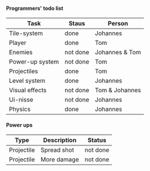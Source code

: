 #### Programmers' todo list

Task | Staus | Person
-----|-------|-------
Tile-system | done | Johannes
Player | done | Tom
Enemies | not done | Johannes & Tom
Power-up system | not done | Tom
Projectiles | done | Tom
Level system | done | Johannes
Visual effects | not done | Tom & Johannes
Ui-nisse | not done | Johannes
Physics | done | Johannes

#### Power ups

Type | Description | Status
-----|-------------|-------
Projectile | Spread shot | not done
Projectile | More damage | not done
